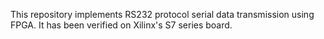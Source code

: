 This repository implements RS232 protocol serial data transmission using FPGA. It has been verified on Xilinx's S7 series board.
